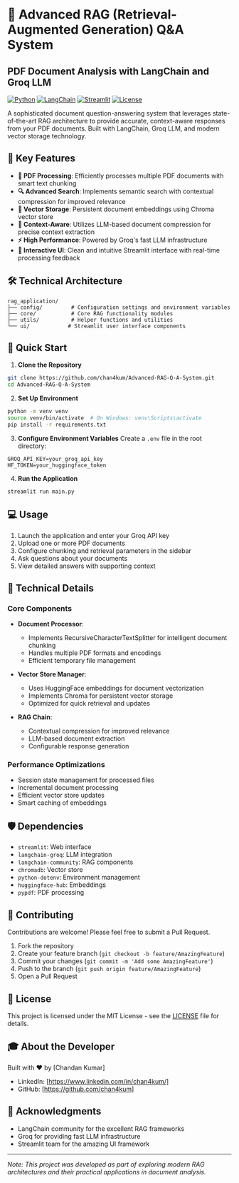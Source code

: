 # 🤖 Advanced RAG (Retrieval-Augmented Generation) Q&A System
## PDF Document Analysis with LangChain and Groq LLM

[![Python](https://img.shields.io/badge/Python-3.9%2B-blue.svg)](https://www.python.org/downloads/)
[![LangChain](https://img.shields.io/badge/LangChain-Latest-green.svg)](https://python.langchain.com/)
[![Streamlit](https://img.shields.io/badge/Streamlit-Latest-red.svg)](https://streamlit.io/)
[![License](https://img.shields.io/badge/License-MIT-yellow.svg)](LICENSE)

A sophisticated document question-answering system that leverages state-of-the-art RAG architecture to provide accurate, context-aware responses from your PDF documents. Built with LangChain, Groq LLM, and modern vector storage technology.

## 🌟 Key Features

- **📄 PDF Processing**: Efficiently processes multiple PDF documents with smart text chunking
- **🔍 Advanced Search**: Implements semantic search with contextual compression for improved relevance
- **💾 Vector Storage**: Persistent document embeddings using Chroma vector store
- **🎯 Context-Aware**: Utilizes LLM-based document compression for precise context extraction
- **⚡ High Performance**: Powered by Groq's fast LLM infrastructure
- **🎨 Interactive UI**: Clean and intuitive Streamlit interface with real-time processing feedback

## 🛠️ Technical Architecture

```
rag_application/
├── config/         # Configuration settings and environment variables
├── core/           # Core RAG functionality modules
├── utils/          # Helper functions and utilities
└── ui/            # Streamlit user interface components
```

## 🚀 Quick Start

1. **Clone the Repository**
```bash
git clone https://github.com/chan4kum/Advanced-RAG-Q-A-System.git
cd Advanced-RAG-Q-A-System
```

2. **Set Up Environment**
```bash
python -m venv venv
source venv/bin/activate  # On Windows: venv\Scripts\activate
pip install -r requirements.txt
```

3. **Configure Environment Variables**
Create a `.env` file in the root directory:
```env
GROQ_API_KEY=your_groq_api_key
HF_TOKEN=your_huggingface_token
```

4. **Run the Application**
```bash
streamlit run main.py
```

## 💻 Usage

1. Launch the application and enter your Groq API key
2. Upload one or more PDF documents
3. Configure chunking and retrieval parameters in the sidebar
4. Ask questions about your documents
5. View detailed answers with supporting context

## 🔧 Technical Details

### Core Components

- **Document Processor**: 
  - Implements RecursiveCharacterTextSplitter for intelligent document chunking
  - Handles multiple PDF formats and encodings
  - Efficient temporary file management

- **Vector Store Manager**: 
  - Uses HuggingFace embeddings for document vectorization
  - Implements Chroma for persistent vector storage
  - Optimized for quick retrieval and updates

- **RAG Chain**: 
  - Contextual compression for improved relevance
  - LLM-based document extraction
  - Configurable response generation

### Performance Optimizations

- Session state management for processed files
- Incremental document processing
- Efficient vector store updates
- Smart caching of embeddings

## 🛡️ Dependencies

- `streamlit`: Web interface
- `langchain-groq`: LLM integration
- `langchain-community`: RAG components
- `chromadb`: Vector store
- `python-dotenv`: Environment management
- `huggingface-hub`: Embeddings
- `pypdf`: PDF processing

## 🤝 Contributing

Contributions are welcome! Please feel free to submit a Pull Request.

1. Fork the repository
2. Create your feature branch (`git checkout -b feature/AmazingFeature`)
3. Commit your changes (`git commit -m 'Add some AmazingFeature'`)
4. Push to the branch (`git push origin feature/AmazingFeature`)
5. Open a Pull Request

## 📝 License

This project is licensed under the MIT License - see the [LICENSE](LICENSE) file for details.

## 🎓 About the Developer

Built with ❤️ by [Chandan Kumar]
- LinkedIn: [https://www.linkedin.com/in/chan4kum/]
- GitHub: [https://github.com/chan4kum]

## 🙏 Acknowledgments

- LangChain community for the excellent RAG frameworks
- Groq for providing fast LLM infrastructure
- Streamlit team for the amazing UI framework

---

*Note: This project was developed as part of exploring modern RAG architectures and their practical applications in document analysis.*

